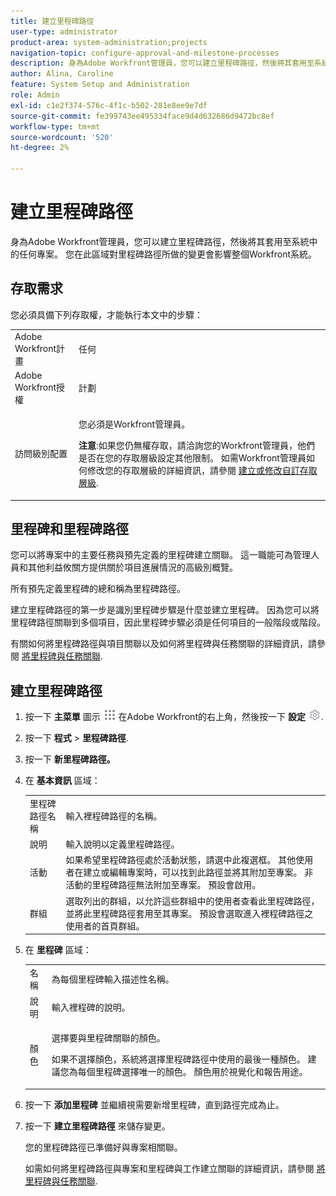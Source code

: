 ```yaml
---
title: 建立里程碑路徑
user-type: administrator
product-area: system-administration;projects
navigation-topic: configure-approval-and-milestone-processes
description: 身為Adobe Workfront管理員，您可以建立里程碑路徑，然後將其套用至系統中的任何專案。 您在此區域對里程碑路徑所做的變更會影響整個Workfront系統。
author: Alina, Caroline
feature: System Setup and Administration
role: Admin
exl-id: c1e2f374-576c-4f1c-b502-281e8ee9e7df
source-git-commit: fe399743ee495334face9d4d632686d9472bc8ef
workflow-type: tm+mt
source-wordcount: '520'
ht-degree: 2%

---
```


# 建立里程碑路徑

<!--
NOTE: DON'T DELETE, DRAFT OR HIDE THIS ARTICLE. IT IS LINKED TO THE PRODUCT, THROUGH THE CONTEXT SENSITIVE HELP LINKS.
-->

身為Adobe Workfront管理員，您可以建立里程碑路徑，然後將其套用至系統中的任何專案。 您在此區域對里程碑路徑所做的變更會影響整個Workfront系統。

## 存取需求

您必須具備下列存取權，才能執行本文中的步驟：

<table style="table-layout:auto"> 
 <col> 
 <col> 
 <tbody> 
  <tr> 
   <td role="rowheader">Adobe Workfront計畫</td> 
   <td>任何</td> 
  </tr> 
  <tr> 
   <td role="rowheader">Adobe Workfront授權</td> 
   <td>計劃</td> 
  </tr> 
  <tr> 
   <td role="rowheader">訪問級別配置</td> 
   <td> <p>您必須是Workfront管理員。</p> <p><b>注意</b>:如果您仍無權存取，請洽詢您的Workfront管理員，他們是否在您的存取層級設定其他限制。 如需Workfront管理員如何修改您的存取層級的詳細資訊，請參閱 <a href="../../../administration-and-setup/add-users/configure-and-grant-access/create-modify-access-levels.md" class="MCXref xref">建立或修改自訂存取層級</a>.</p> </td> 
  </tr> 
 </tbody> 
</table>

## 里程碑和里程碑路徑

您可以將專案中的主要任務與預先定義的里程碑建立關聯。 這一職能可為管理人員和其他利益攸關方提供關於項目進展情況的高級別概覽。

所有預先定義里程碑的總和稱為里程碑路徑。

建立里程碑路徑的第一步是識別里程碑步驟是什麼並建立里程碑。 因為您可以將里程碑路徑關聯到多個項目，因此里程碑步驟必須是任何項目的一般階段或階段。

有關如何將里程碑路徑與項目關聯以及如何將里程碑與任務關聯的詳細資訊，請參閱 [將里程碑與任務關聯](../../../manage-work/tasks/manage-tasks/associate-milestones-with-tasks.md).

## 建立里程碑路徑

1. 按一下 **主菜單** 圖示 ![](assets/main-menu-icon.png) 在Adobe Workfront的右上角，然後按一下 **設定** ![](assets/gear-icon-settings.png).

1. 按一下 **程式** > **里程碑路徑**.
1. 按一下 **新里程碑路徑。**
1. 在 **基本資訊** 區域：

   <table style="table-layout:auto">
    <tr>
      <td>里程碑路徑名稱</td>
       <td>輸入裡程碑路徑的名稱。</td>
    </tr>
    <tr>
      <td>說明</td>
      <td>輸入說明以定義里程碑路徑。</td>
    </tr>
    <tr>
       <td>活動</td>
      <td>如果希望里程碑路徑處於活動狀態，請選中此複選框。 其他使用者在建立或編輯專案時，可以找到此路徑並將其附加至專案。 非活動的里程碑路徑無法附加至專案。 預設會啟用。</td>
    </tr>
    <tr>
      <td>群組</td>
      <td>選取列出的群組，以允許這些群組中的使用者查看此里程碑路徑，並將此里程碑路徑套用至其專案。 預設會選取進入裡程碑路徑之使用者的首頁群組。</td>
    </tr>
   </table>

1. 在 **里程碑** 區域：

   <table style="table-layout:auto"> 
    <col> 
    <col> 
    <tbody> 
     <tr> 
      <td role="rowheader">名稱</td> 
      <td>為每個里程碑輸入描述性名稱。</td> 
     </tr> 
     <tr> 
      <td role="rowheader">說明</td> 
      <td>輸入裡程碑的說明。</td> 
     </tr> 
     <tr> 
      <td role="rowheader">顏色</td> 
      <td> <p>選擇要與里程碑關聯的顏色。 </p> <p>如果不選擇顏色，系統將選擇里程碑路徑中使用的最後一種顏色。 建議您為每個里程碑選擇唯一的顏色。 顏色用於視覺化和報告用途。</p> </td> 
     </tr> 
    </tbody> 
   </table>

1. 按一下 **添加里程碑** 並繼續視需要新增里程碑，直到路徑完成為止。
1. 按一下 **建立里程碑路徑** 來儲存變更。

   您的里程碑路徑已準備好與專案相關聯。

   如需如何將里程碑路徑與專案和里程碑與工作建立關聯的詳細資訊，請參閱 [將里程碑與任務關聯](../../../manage-work/tasks/manage-tasks/associate-milestones-with-tasks.md).
